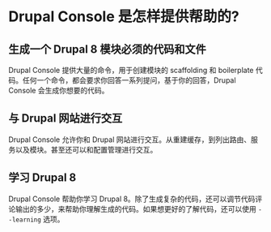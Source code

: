 # Drupal Console 是怎样提供帮助的?

## 生成一个 Drupal 8 模块必须的代码和文件
Drupal Console 提供大量的命令，用于创建模块的 scaffolding 和 boilerplate 代码。任何一个命令，都会要求你回答一系列提问，基于你的回答，Drupal Console 会生成你想要的代码。

## 与 Drupal 网站进行交互
Drupal Console 允许你和 Drupal 网站进行交互。从重建缓存，到列出路由、服务以及模块。甚至还可以和配置管理进行交互。

## 学习 Drupal 8
Drupal Console 帮助你学习 Drupal 8。除了生成复杂的代码，还可以调节代码评论输出的多少，来帮助你理解生成的代码。如果想更好的了解代码，还可以使用 `--learning` 选项。
